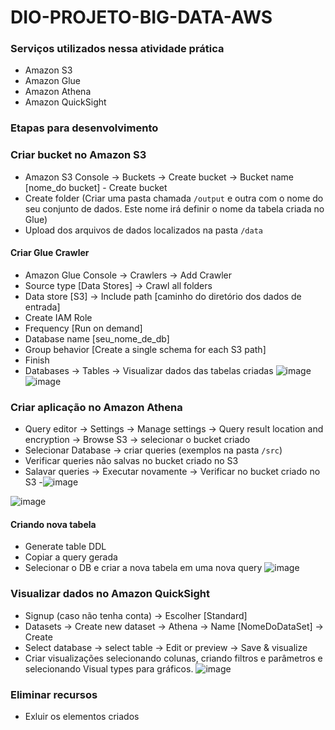 # DIO-PROJETO-BIG-DATA-AWS


### Serviços utilizados nessa atividade prática
 - Amazon S3
 - Amazon Glue
 - Amazon Athena
 - Amazon QuickSight

### Etapas para desenvolvimento

### Criar bucket no Amazon S3

- Amazon S3 Console -> Buckets -> Create bucket -> Bucket name [nome_do bucket] - Create bucket
- Create folder (Criar uma pasta chamada ```/output``` e outra com o nome do seu conjunto de dados. Este nome irá definir o nome da tabela criada no Glue)
- Upload dos arquivos de dados localizados na pasta ```/data```

#### Criar Glue Crawler

- Amazon Glue Console -> Crawlers -> Add Crawler
- Source type [Data Stores] -> Crawl all folders
- Data store [S3] -> Include path [caminho do diretório dos dados de entrada]
- Create IAM Role
- Frequency [Run on demand]
- Database name [seu_nome_de_db]
- Group behavior [Create a single schema for each S3 path]
- Finish
- Databases -> Tables -> Visualizar dados das tabelas criadas
![image](https://user-images.githubusercontent.com/33034037/200661029-05445bd0-1e49-4ba2-9bc1-58381dd64433.png)
![image](https://user-images.githubusercontent.com/33034037/200661124-eb860a31-42d9-4c96-b5d0-9f0c344e41ab.png)


### Criar aplicação no Amazon Athena

- Query editor -> Settings -> Manage settings -> Query result location and encryption -> Browse S3 -> selecionar o bucket criado
- Selecionar Database -> criar queries (exemplos na pasta ```/src```)
- Verificar queries não salvas no bucket criado no S3
- Salavar queries -> Executar novamente -> Verificar no bucket criado no S3
-![image](https://user-images.githubusercontent.com/33034037/200660750-736bf4de-cf45-4045-8f9a-700aa0c25df4.png)

![image](https://user-images.githubusercontent.com/33034037/200661368-4d2ca169-42e7-4394-8743-cb15431a4db3.png)

#### Criando nova tabela

- Generate table DDL
- Copiar a query gerada
- Selecionar o DB e criar a nova tabela em uma nova query
![image](https://user-images.githubusercontent.com/33034037/200661245-fb725797-9033-40a8-9956-c4ba6dc4b7f0.png)

### Visualizar dados no Amazon QuickSight

- Signup (caso não tenha conta) -> Escolher [Standard]
- Datasets -> Create new dataset -> Athena -> Name [NomeDoDataSet] -> Create
- Select database -> select table -> Edit or preview -> Save & visualize
- Criar visualizações selecionando colunas, criando filtros e parâmetros e selecionando Visual types para gráficos.
![image](https://user-images.githubusercontent.com/33034037/200661435-333cbec6-e2b4-48cb-8a75-7a55a4777e2c.png)

### Eliminar recursos
 - Exluir os elementos criados

